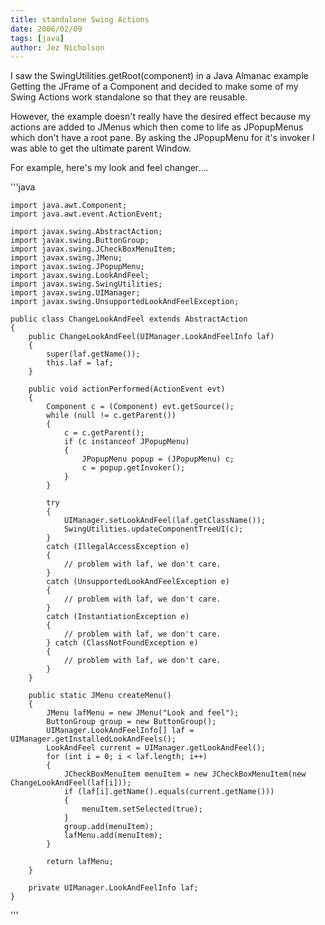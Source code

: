 ```yaml
---
title: standalone Swing Actions
date: 2006/02/09
tags: [java]
author: Jez Nicholson
---
```

I saw the SwingUtilities.getRoot(component) in a Java Almanac example Getting the JFrame of a Component and decided to make some of my Swing Actions work standalone so that they are reusable.

However, the example doesn't really have the desired effect because my actions are added to JMenus which then come to life as JPopupMenus which don't have a root pane. By asking the JPopupMenu for it's invoker I was able to get the ultimate parent Window.

For example, here's my look and feel changer....

'''java

    import java.awt.Component;
    import java.awt.event.ActionEvent;
    
    import javax.swing.AbstractAction;
    import javax.swing.ButtonGroup;
    import javax.swing.JCheckBoxMenuItem;
    import javax.swing.JMenu;
    import javax.swing.JPopupMenu;
    import javax.swing.LookAndFeel;
    import javax.swing.SwingUtilities;
    import javax.swing.UIManager;
    import javax.swing.UnsupportedLookAndFeelException;
    
    public class ChangeLookAndFeel extends AbstractAction
    {
        public ChangeLookAndFeel(UIManager.LookAndFeelInfo laf)
        {
            super(laf.getName());
            this.laf = laf;
        }
    
        public void actionPerformed(ActionEvent evt)
        {
            Component c = (Component) evt.getSource();
            while (null != c.getParent())
            {
                c = c.getParent();
                if (c instanceof JPopupMenu)
                {
                    JPopupMenu popup = (JPopupMenu) c;
                    c = popup.getInvoker();
                }
            }
            
            try
            {
                UIManager.setLookAndFeel(laf.getClassName());
                SwingUtilities.updateComponentTreeUI(c);
            }
            catch (IllegalAccessException e)
            {
                // problem with laf, we don't care.
            }
            catch (UnsupportedLookAndFeelException e)
            {
                // problem with laf, we don't care.
            }
            catch (InstantiationException e)
            {
                // problem with laf, we don't care.
            } catch (ClassNotFoundException e)
            {
                // problem with laf, we don't care.
            }
        }
        
        public static JMenu createMenu()
        {
            JMenu lafMenu = new JMenu("Look and feel");
            ButtonGroup group = new ButtonGroup();
            UIManager.LookAndFeelInfo[] laf = UIManager.getInstalledLookAndFeels();
            LookAndFeel current = UIManager.getLookAndFeel();
            for (int i = 0; i < laf.length; i++)
            {
                JCheckBoxMenuItem menuItem = new JCheckBoxMenuItem(new ChangeLookAndFeel(laf[i]));
                if (laf[i].getName().equals(current.getName()))
                {
                    menuItem.setSelected(true);
                }
                group.add(menuItem);
                lafMenu.add(menuItem);
            }
            
            return lafMenu;
        }
        
        private UIManager.LookAndFeelInfo laf;
    }
'''